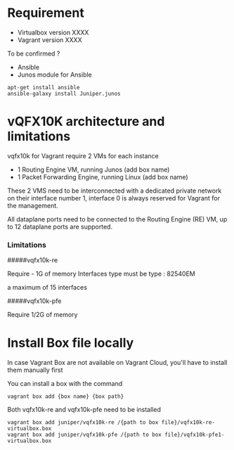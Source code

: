 

# Requirement

 - Virtualbox version XXXX
 - Vagrant version XXXX

 To be confirmed ?
 - Ansible
 - Junos module for Ansible


```
apt-get install ansible
ansible-galaxy install Juniper.junos
```

# vQFX10K architecture and limitations

vqfx10k for Vagrant require 2 VMs for each instance
 - 1 Routing Engine VM, running Junos (add box name)
 - 1 Packet Forwarding Engine, running Linux (add box name)

These 2 VMS need to be interconnected with a dedicated private network on their interface number 1, interface 0 is always reserved for Vagrant for the management.

All dataplane ports need to be connected to the Routing Engine (RE) VM, up to 12 dataplane ports are supported.

### Limitations

#####vqfx10k-re

Require - 1G of memory
Interfaces type must be type : 82540EM

a maximum of 15 interfaces

#####vqfx10k-pfe

Require 1/2G of memory


# Install Box file locally

In case Vagrant Box are not available on Vagrant Cloud, you'll have to install them manually first

You can install a box with the command
```
vagrant box add {box name} {box path}
```

Both vqfx10k-re and vqfx10k-pfe need to be installed
```
vagrant box add juniper/vqfx10k-re /{path to box file}/vqfx10k-re-virtualbox.box
vagrant box add juniper/vqfx10k-pfe /{path to box file}/vqfx10k-pfe1-virtualbox.box  
```
